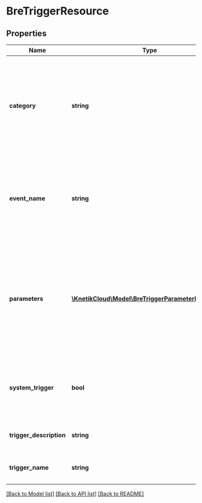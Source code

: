 # BreTriggerResource

## Properties
Name | Type | Description | Notes
------------ | ------------- | ------------- | -------------
**category** | **string** | The category this trigger belongs to. See endpoints for related asset information. All new triggers are in category &#39;custom&#39; | [optional] 
**event_name** | **string** | The unique name for the event. This serves as the unique identifier. Cannot be changed after creation | 
**parameters** | [**\KnetikCloud\Model\BreTriggerParameterDefinition[]**](BreTriggerParameterDefinition.md) | A list af parameters that will be sent with the event when the trigger is fired. These must be included in the event and match the described types | [optional] 
**system_trigger** | **bool** | Where this trigger came from. System triggers cannot be removed or updated | [optional] 
**trigger_description** | **string** | A description of the trigger | 
**trigger_name** | **string** | A human readable name for this trigger | 

[[Back to Model list]](../README.md#documentation-for-models) [[Back to API list]](../README.md#documentation-for-api-endpoints) [[Back to README]](../README.md)


